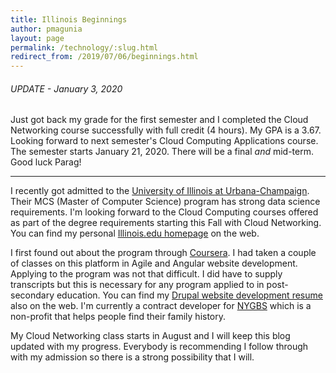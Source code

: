 ```yaml
---
title: Illinois Beginnings
author: pmagunia
layout: page
permalink: /technology/:slug.html
redirect_from: /2019/07/06/beginnings.html
---
```

<h6>UPDATE - January 3, 2020</h6>
<p>Just got back my grade for the first semester and I completed the Cloud Networking course successfully with full credit (4 hours). My GPA is a 3.67. Looking forward to next semester's Cloud Computing Applications course. The semester starts January 21, 2020. There will be a final <em>and</em> mid-term. Good luck Parag!</p>
<hr/>
<p>I recently got admitted to the <a href="https://www.illinois.edu">University of Illinois at Urbana-Champaign</a>. Their MCS (Master of Computer Science) program has strong data science requirements. I'm looking forward to the Cloud Computing courses offered as part of the degree requirements starting this Fall with Cloud Networking. You can find my personal <a href="http://psmagunia.web.illinois.edu">Illinois.edu homepage</a> on the web.</p>
<p>I first found out about the program through <a href="https://www.coursera.org">Coursera</a>. I had taken a couple of classes on this platform in Agile and Angular website development. Applying to the program was not that difficult. I did have to supply transcripts but this is necessary for any program applied to in post-secondary education. You can find my <a href="https://pmagunia.com/assets/images/Resume.pdf">Drupal website development resume</a> also on the web. I'm currently a contract developer for <a href="https://www.newyorkfamilyhistory.org">NYGBS</a> which is a non-profit that helps people find their family history.</p>
<p>My Cloud Networking class starts in August and I will keep this blog updated with my progress. Everybody is recommending I follow through with my admission so there is a strong possibility that I will.</p>
